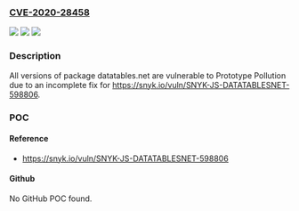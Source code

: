 ### [CVE-2020-28458](https://cve.mitre.org/cgi-bin/cvename.cgi?name=CVE-2020-28458)
![](https://img.shields.io/static/v1?label=Product&message=datatables.net&color=blue)
![](https://img.shields.io/static/v1?label=Version&message=%3E%3D%200%20&color=brighgreen)
![](https://img.shields.io/static/v1?label=Vulnerability&message=Prototype%20Pollution&color=brighgreen)

### Description

All versions of package datatables.net are vulnerable to Prototype Pollution due to an incomplete fix for https://snyk.io/vuln/SNYK-JS-DATATABLESNET-598806.

### POC

#### Reference
- https://snyk.io/vuln/SNYK-JS-DATATABLESNET-598806

#### Github
No GitHub POC found.

